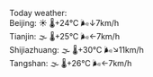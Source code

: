 Today weather:  
Beijing: ☀️ 🌡️+24°C 🌬️↓7km/h  
Tianjin: 🌫  🌡️+25°C 🌬️←7km/h  
Shijiazhuang: 🌫  🌡️+30°C 🌬️↘11km/h  
Tangshan: 🌫  🌡️+26°C 🌬️←7km/h  
